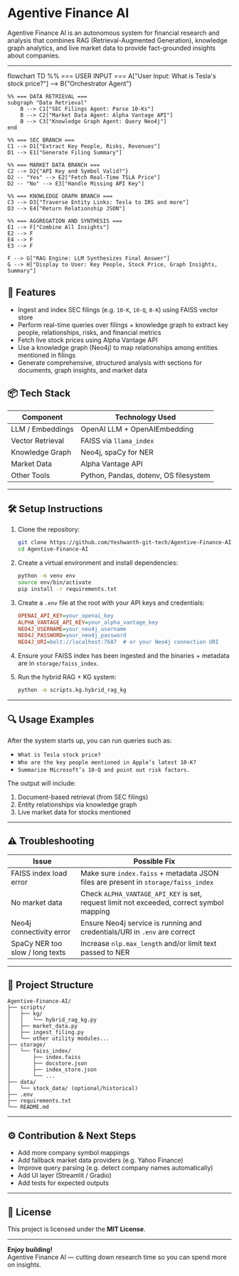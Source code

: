 # Agentive Finance AI

Agentive Finance AI is an autonomous system for financial research and analysis that combines RAG (Retrieval-Augmented Generation), knowledge graph analytics, and live market data to provide fact-grounded insights about companies.

---


flowchart TD
    %% === USER INPUT ===
    A["User Input: What is Tesla's stock price?"] --> B{"Orchestrator Agent"}

    %% === DATA RETRIEVAL ===
    subgraph "Data Retrieval"
        B --> C1["SEC Filings Agent: Parse 10-Ks"]
        B --> C2["Market Data Agent: Alpha Vantage API"]
        B --> C3["Knowledge Graph Agent: Query Neo4j"]
    end

    %% === SEC BRANCH ===
    C1 --> D1["Extract Key People, Risks, Revenues"]
    D1 --> E1["Generate Filing Summary"]

    %% === MARKET DATA BRANCH ===
    C2 --> D2{"API Key and Symbol Valid?"}
    D2 -- "Yes" --> E2["Fetch Real-Time TSLA Price"]
    D2 -- "No" --> E3["Handle Missing API Key"]

    %% === KNOWLEDGE GRAPH BRANCH ===
    C3 --> D3["Traverse Entity Links: Tesla to IRS and more"]
    D3 --> E4["Return Relationship JSON"]

    %% === AGGREGATION AND SYNTHESIS ===
    E1 --> F["Combine All Insights"]
    E2 --> F
    E4 --> F
    E3 --> F

    F --> G["RAG Engine: LLM Synthesizes Final Answer"]
    G --> H["Display to User: Key People, Stock Price, Graph Insights, Summary"]

## 🚀 Features

- Ingest and index SEC filings (e.g. `10-K`, `10-Q`, `8-K`) using FAISS vector store  
- Perform real-time queries over filings + knowledge graph to extract key people, relationships, risks, and financial metrics  
- Fetch live stock prices using Alpha Vantage API  
- Use a knowledge graph (Neo4j) to map relationships among entities mentioned in filings  
- Generate comprehensive, structured analysis with sections for documents, graph insights, and market data  



## 📦 Tech Stack

| Component          | Technology Used                          |
|--------------------|-------------------------------------------|
| LLM / Embeddings   | OpenAI LLM + OpenAIEmbedding             |
| Vector Retrieval   | FAISS via `llama_index`                  |
| Knowledge Graph    | Neo4j, spaCy for NER                     |
| Market Data        | Alpha Vantage API                        |
| Other Tools        | Python, Pandas, dotenv, OS filesystem    |

---

## 🛠 Setup Instructions

1. Clone the repository:

   ```bash
   git clone https://github.com/Yeshwanth-git-tech/Agentive-Finance-AI.git
   cd Agentive-Finance-AI
   ```

2. Create a virtual environment and install dependencies:

   ```bash
   python -m venv env
   source env/bin/activate
   pip install -r requirements.txt
   ```

3. Create a `.env` file at the root with your API keys and credentials:

   ```ini
   OPENAI_API_KEY=your_openai_key
   ALPHA_VANTAGE_API_KEY=your_alpha_vantage_key
   NEO4J_USERNAME=your_neo4j_username
   NEO4J_PASSWORD=your_neo4j_password
   NEO4J_URI=bolt://localhost:7687  # or your Neo4j connection URI
   ```

4. Ensure your FAISS index has been ingested and the binaries + metadata are in `storage/faiss_index`.

5. Run the hybrid RAG + KG system:

   ```bash
   python -m scripts.kg.hybrid_rag_kg
   ```

---

## 🔍 Usage Examples

After the system starts up, you can run queries such as:

- `What is Tesla stock price?`  
- `Who are the key people mentioned in Apple’s latest 10-K?`  
- `Summarize Microsoft’s 10-Q and point out risk factors.`  

The output will include:

1. Document-based retrieval (from SEC filings)  
2. Entity relationships via knowledge graph  
3. Live market data for stocks mentioned  

---

## ⚠️ Troubleshooting

| Issue | Possible Fix |
|-------|--------------|
| FAISS index load error | Make sure `index.faiss` + metadata JSON files are present in `storage/faiss_index` |
| No market data | Check `ALPHA_VANTAGE_API_KEY` is set, request limit not exceeded, correct symbol mapping |
| Neo4j connectivity error | Ensure Neo4j service is running and credentials/URI in `.env` are correct |
| SpaCy NER too slow / long texts | Increase `nlp.max_length` and/or limit text passed to NER |

---

## 📂 Project Structure

```
Agentive-Finance-AI/
├── scripts/
│   ├── kg/
│   │   └── hybrid_rag_kg.py
│   ├── market_data.py
│   ├── ingest_filing.py
│   └── other utility modules...
├── storage/
│   └── faiss_index/
│       ├── index.faiss
│       ├── docstore.json
│       ├── index_store.json
│       └── ...
├── data/
│   └── stock_data/ (optional/historical)
├── .env
├── requirements.txt
└── README.md
```

---

## ⚙️ Contribution & Next Steps

- Add more company symbol mappings  
- Add fallback market data providers (e.g. Yahoo Finance)  
- Improve query parsing (e.g. detect company names automatically)  
- Add UI layer (Streamlit / Gradio)  
- Add tests for expected outputs  

---

## 📄 License

This project is licensed under the **MIT License**.

---

**Enjoy building!**  
Agentive Finance AI — cutting down research time so you can spend more on insights.